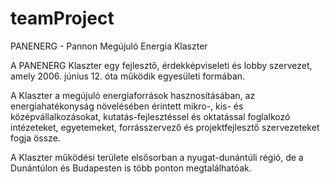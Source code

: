 # teamProject

PANENERG - Pannon Megújuló Energia Klaszter

A PANENERG Klaszter egy fejlesztő, érdekképviseleti és lobby szervezet, amely 2006. június 12. óta működik egyesületi formában. 

A Klaszter a megújuló energiaforrások hasznosításában, az energiahatékonyság növelésében érintett mikro-, kis- és középvállalkozásokat, kutatás-fejlesztéssel és oktatással foglalkozó intézeteket, egyetemeket, forrásszervező és projektfejlesztő szervezeteket fogja össze. 

A Klaszter működési területe elsősorban a nyugat-dunántúli régió, de a Dunántúlon és Budapesten is több ponton megtalálhatóak.
